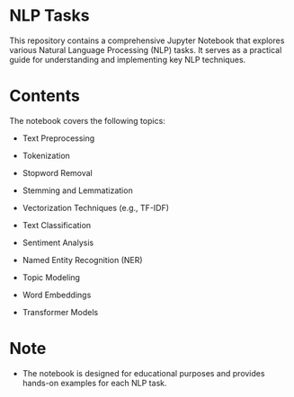 # NLP Tasks
This repository contains a comprehensive Jupyter Notebook that explores various Natural Language Processing (NLP) tasks. It serves as a practical guide for understanding and implementing key NLP techniques.​

# Contents
The notebook covers the following topics:​

* Text Preprocessing

* Tokenization

* Stopword Removal
* Stemming and Lemmatization

* Vectorization Techniques (e.g., TF-IDF)

* Text Classification

* Sentiment Analysis

* Named Entity Recognition (NER)

* Topic Modeling

* Word Embeddings
* Transformer Models

# Note

* The notebook is designed for educational purposes and provides hands-on examples for each NLP task.


